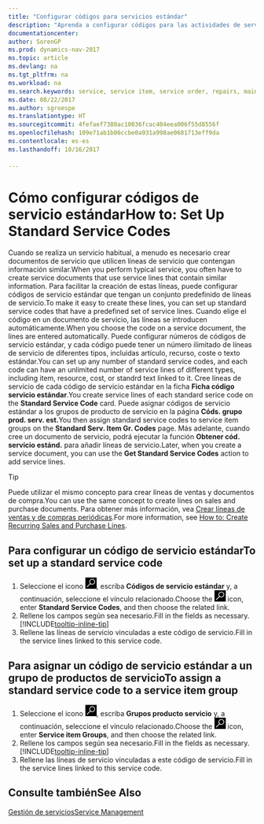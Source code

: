 ```yaml
---
title: "Configurar códigos para servicios estándar"
description: "Aprenda a configurar códigos para las actividades de servicio que realiza a menudo."
documentationcenter: 
author: SorenGP
ms.prod: dynamics-nav-2017
ms.topic: article
ms.devlang: na
ms.tgt_pltfrm: na
ms.workload: na
ms.search.keywords: service, service item, service order, repairs, maintenance
ms.date: 08/22/2017
ms.author: sgroespe
ms.translationtype: HT
ms.sourcegitcommit: 4fefaef7380ac10836fcac404eea006f55d8556f
ms.openlocfilehash: 109e71ab1b06ccbe0a931a998ae0681713eff9da
ms.contentlocale: es-es
ms.lasthandoff: 10/16/2017

---
```


# <a name="how-to-set-up-standard-service-codes"></a><span data-ttu-id="0f620-103">Cómo configurar códigos de servicio estándar</span><span class="sxs-lookup"><span data-stu-id="0f620-103">How to: Set Up Standard Service Codes</span></span>
<span data-ttu-id="0f620-104">Cuando se realiza un servicio habitual, a menudo es necesario crear documentos de servicio que utilicen líneas de servicio que contengan información similar.</span><span class="sxs-lookup"><span data-stu-id="0f620-104">When you perform typical service, you often have to create service documents that use service lines that contain similar information.</span></span> <span data-ttu-id="0f620-105">Para facilitar la creación de estas líneas, puede configurar códigos de servicio estándar que tengan un conjunto predefinido de líneas de servicio.</span><span class="sxs-lookup"><span data-stu-id="0f620-105">To make it easy to create these lines, you can set up standard service codes that have a predefined set of service lines.</span></span> <span data-ttu-id="0f620-106">Cuando elige el código en un documento de servicio, las líneas se introducen automáticamente.</span><span class="sxs-lookup"><span data-stu-id="0f620-106">When you choose the code on a service document, the lines are entered automatically.</span></span> <span data-ttu-id="0f620-107">Puede configurar números de códigos de servicio estándar, y cada código puede tener un número ilimitado de líneas de servicio de diferentes tipos, incluidas artículo, recurso, coste o texto estándar.</span><span class="sxs-lookup"><span data-stu-id="0f620-107">You can set up any number of standard service codes, and each code can have an unlimited number of service lines of different types, including item, resource, cost, or standrd text linked to it.</span></span> <span data-ttu-id="0f620-108">Cree líneas de servicio de cada código de servicio estándar en la ficha **Ficha código servicio estándar**.</span><span class="sxs-lookup"><span data-stu-id="0f620-108">You create service lines of each standard serice code on the **Standard Service Code** card.</span></span> <span data-ttu-id="0f620-109">Puede asignar códigos de servicio estándar a los grupos de producto de servicio en la página **Códs. grupo prod. serv. est.**</span><span class="sxs-lookup"><span data-stu-id="0f620-109">You then assign standard service codes to service item groups on the **Standard Serv. Item Gr. Codes** page.</span></span> <span data-ttu-id="0f620-110">Más adelante, cuando cree un documento de servicio, podrá ejecutar la función **Obtener cód. servicio estánd.** para añadir líneas de servicio.</span><span class="sxs-lookup"><span data-stu-id="0f620-110">Later, when you create a service document, you can use the **Get Standard Service Codes** action to add service lines.</span></span>  
  
> [!Tip]
>  <span data-ttu-id="0f620-111">Puede utilizar el mismo concepto para crear líneas de ventas y documentos de compra.</span><span class="sxs-lookup"><span data-stu-id="0f620-111">You can use the same concept to create lines on sales and purchase documents.</span></span> <span data-ttu-id="0f620-112">Para obtener más información, vea [Crear líneas de ventas y de compras periódicas](sales-how-work-standard-lines.md).</span><span class="sxs-lookup"><span data-stu-id="0f620-112">For more information, see [How to: Create Recurring Sales and Purchase Lines](sales-how-work-standard-lines.md).</span></span>    
  
## <a name="to-set-up-a-standard-service-code"></a><span data-ttu-id="0f620-113">Para configurar un código de servicio estándar</span><span class="sxs-lookup"><span data-stu-id="0f620-113">To set up a standard service code</span></span>    
1. <span data-ttu-id="0f620-114">Seleccione el icono ![Buscar página o informe](media/ui-search/search_small.png "icono Buscar página o informe"), escriba **Códigos de servicio estándar** y, a continuación, seleccione el vínculo relacionado.</span><span class="sxs-lookup"><span data-stu-id="0f620-114">Choose the ![Search for Page or Report](media/ui-search/search_small.png "Search for Page or Report icon") icon, enter **Standard Service Codes**, and then choose the related link.</span></span>  
2. <span data-ttu-id="0f620-115">Rellene los campos según sea necesario.</span><span class="sxs-lookup"><span data-stu-id="0f620-115">Fill in the fields as necessary.</span></span> [!INCLUDE[tooltip-inline-tip](includes/tooltip-inline-tip_md.md)]  
4. <span data-ttu-id="0f620-116">Rellene las líneas de servicio vinculadas a este código de servicio.</span><span class="sxs-lookup"><span data-stu-id="0f620-116">Fill in the service lines linked to this service code.</span></span>  

## <a name="to-assign-a-standard-service-code-to-a-service-item-group"></a><span data-ttu-id="0f620-117">Para asignar un código de servicio estándar a un grupo de productos de servicio</span><span class="sxs-lookup"><span data-stu-id="0f620-117">To assign a standard service code to a service item group</span></span>
1. <span data-ttu-id="0f620-118">Seleccione el icono ![Buscar página o informe](media/ui-search/search_small.png "icono Buscar página o informe"), escriba **Grupos producto servicio** y, a continuación, seleccione el vínculo relacionado.</span><span class="sxs-lookup"><span data-stu-id="0f620-118">Choose the ![Search for Page or Report](media/ui-search/search_small.png "Search for Page or Report icon") icon, enter **Service item Groups**, and then choose the related link.</span></span>  
2. <span data-ttu-id="0f620-119">Rellene los campos según sea necesario.</span><span class="sxs-lookup"><span data-stu-id="0f620-119">Fill in the fields as necessary.</span></span> [!INCLUDE[tooltip-inline-tip](includes/tooltip-inline-tip_md.md)]
3. <span data-ttu-id="0f620-120">Rellene las líneas de servicio vinculadas a este código de servicio.</span><span class="sxs-lookup"><span data-stu-id="0f620-120">Fill in the service lines linked to this service code.</span></span>  

## <a name="see-also"></a><span data-ttu-id="0f620-121">Consulte también</span><span class="sxs-lookup"><span data-stu-id="0f620-121">See Also</span></span>
[<span data-ttu-id="0f620-122">Gestión de servicios</span><span class="sxs-lookup"><span data-stu-id="0f620-122">Service Management</span></span>](service-service.md)
